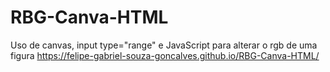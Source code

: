 # RBG-Canva-HTML

Uso de canvas, input type="range" e JavaScript para alterar o rgb de uma figura
https://felipe-gabriel-souza-goncalves.github.io/RBG-Canva-HTML/
